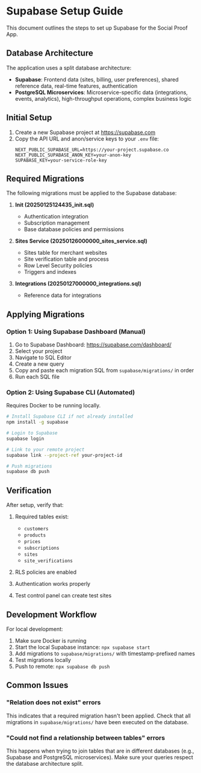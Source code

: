 # Supabase Setup Guide

This document outlines the steps to set up Supabase for the Social Proof App.

## Database Architecture

The application uses a split database architecture:

- **Supabase**: Frontend data (sites, billing, user preferences), shared reference data, real-time features, authentication
- **PostgreSQL Microservices**: Microservice-specific data (integrations, events, analytics), high-throughput operations, complex business logic

## Initial Setup

1. Create a new Supabase project at https://supabase.com
2. Copy the API URL and anon/service keys to your `.env` file:
   ```
   NEXT_PUBLIC_SUPABASE_URL=https://your-project.supabase.co
   NEXT_PUBLIC_SUPABASE_ANON_KEY=your-anon-key
   SUPABASE_KEY=your-service-role-key
   ```

## Required Migrations

The following migrations must be applied to the Supabase database:

1. **Init (20250125124435_init.sql)**
   - Authentication integration
   - Subscription management
   - Base database policies and permissions

2. **Sites Service (20250126000000_sites_service.sql)**
   - Sites table for merchant websites
   - Site verification table and process
   - Row Level Security policies
   - Triggers and indexes

3. **Integrations (20250127000000_integrations.sql)**
   - Reference data for integrations

## Applying Migrations

### Option 1: Using Supabase Dashboard (Manual)

1. Go to Supabase Dashboard: https://supabase.com/dashboard/
2. Select your project
3. Navigate to SQL Editor
4. Create a new query
5. Copy and paste each migration SQL from `supabase/migrations/` in order
6. Run each SQL file

### Option 2: Using Supabase CLI (Automated)

Requires Docker to be running locally.

```bash
# Install Supabase CLI if not already installed
npm install -g supabase

# Login to Supabase
supabase login

# Link to your remote project
supabase link --project-ref your-project-id

# Push migrations
supabase db push
```

## Verification

After setup, verify that:

1. Required tables exist:
   - `customers`
   - `products`
   - `prices`
   - `subscriptions`
   - `sites`
   - `site_verifications`

2. RLS policies are enabled
3. Authentication works properly
4. Test control panel can create test sites

## Development Workflow

For local development:

1. Make sure Docker is running
2. Start the local Supabase instance: `npx supabase start`
3. Add migrations to `supabase/migrations/` with timestamp-prefixed names
4. Test migrations locally
5. Push to remote: `npx supabase db push`

## Common Issues

### "Relation does not exist" errors

This indicates that a required migration hasn't been applied. Check that all migrations in `supabase/migrations/` have been executed on the database.

### "Could not find a relationship between tables" errors

This happens when trying to join tables that are in different databases (e.g., Supabase and PostgreSQL microservices). Make sure your queries respect the database architecture split. 